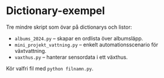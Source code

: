 # Dictionary-exempel

Tre mindre skript som övar på dictionarys och listor:

- `albums_2024.py` – skapar en ordlista över albumsläpp.
- `mini_projekt_vattning.py` – enkelt automationsscenario för växtvattning.
- `vaxthus.py` – hanterar sensordata i ett växthus.

Kör valfri fil med `python filnamn.py`.

